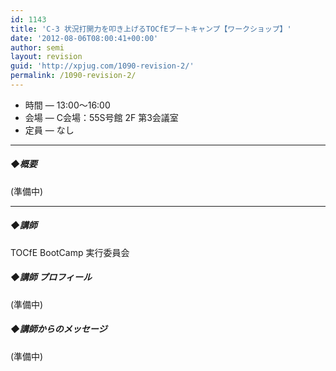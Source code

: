 ```yaml
---
id: 1143
title: 'C-3 状況打開力を叩き上げるTOCfEブートキャンプ【ワークショップ】'
date: '2012-08-06T08:00:41+00:00'
author: semi
layout: revision
guid: 'http://xpjug.com/1090-revision-2/'
permalink: /1090-revision-2/
---
```


- 時間 — 13:00〜16:00
- 会場 — C会場：55S号館 2F 第3会議室
- 定員 — なし

---

##### ◆概要

(準備中)

---

##### ◆講師

TOCfE BootCamp 実行委員会

##### ◆講師 プロフィール

(準備中)

##### ◆講師からのメッセージ

(準備中)